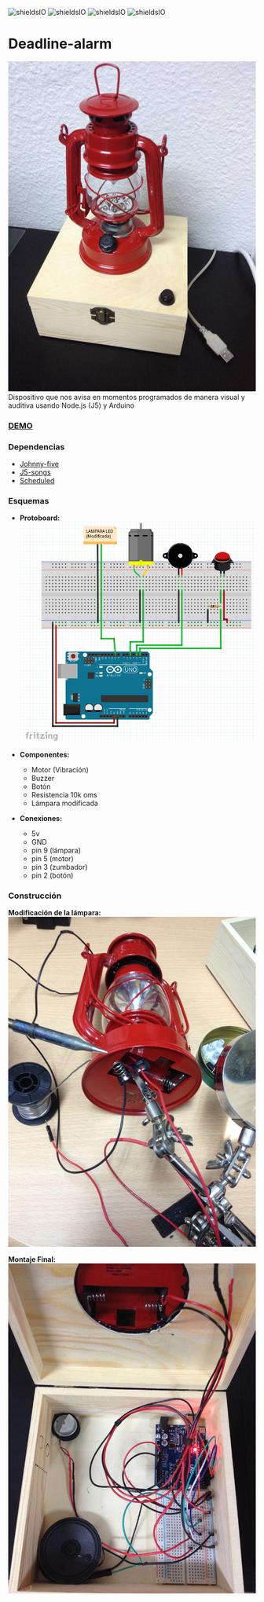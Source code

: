![shieldsIO](https://img.shields.io/github/issues/UlisesGascon/Deadline-alarm.svg)
![shieldsIO](https://img.shields.io/github/release/UlisesGascon/Deadline-alarm.svg)
![shieldsIO](https://img.shields.io/crates/l/rustc-serialize.svg)
![shieldsIO](https://img.shields.io/david/UlisesGascon/Deadline-alarm.svg)
# Deadline-alarm

![img_frontal](fotos/vista_frontal.jpg)
Dispositivo que nos avisa en momentos programados de manera visual y auditiva usando Node.js (J5) y Arduino

### [DEMO](https://twitter.com/kom_256/status/685056191341408256)

### Dependencias

- [Johnny-five](https://www.npmjs.com/package/johnny-five)
- [J5-songs](https://www.npmjs.com/package/j5-songs)
- [Scheduled](https://www.npmjs.com/package/scheduled)

### Esquemas
- **Protoboard:**
![img_proto](fotos/Protoboard_deadline_alarm.png)

- **Componentes:**
	- Motor (Vibración)
	- Buzzer
	- Botón
	- Resistencia 10k oms
	- Lámpara modificada

- **Conexiones:**
	- 5v
	- GND
	- pin 9 (lámpara)
	- pin 5 (motor)
	- pin 3 (zumbador)
	- pin 2 (botón)

### Construcción

**Modificación de la lámpara:**
![img_soldadura](fotos/soldadura.jpg)

**Montaje Final:**
![img_montaje](fotos/vista_interior.jpg)